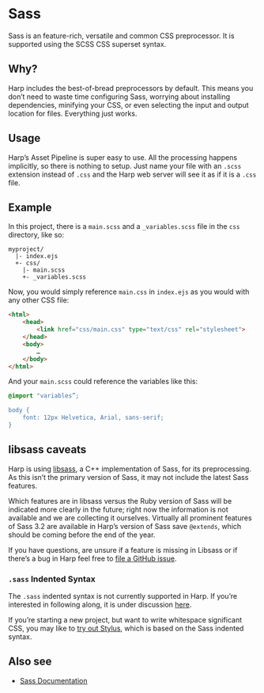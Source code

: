 # Sass

Sass is an feature-rich, versatile and common CSS preprocessor. It is supported using the SCSS CSS superset syntax.

## Why?

Harp includes the best-of-bread preprocessors by default. This means you don’t need to waste time configuring Sass, worrying about installing dependencies, minifying your CSS, or even selecting the input and output location for files. Everything just works.

## Usage

Harp’s Asset Pipeline is super easy to use. All the processing happens implicitly, so there is nothing to setup. Just name your file with an `.scss` extension instead of `.css` and the Harp web server will see it as if it is a `.css` file.

## Example

In this project, there is a `main.scss` and a `_variables.scss` file in the `css` directory, like so:

```
myproject/
  |- index.ejs
  +- css/
    |- main.scss     
    +- _variables.scss
```

Now, you would simply reference `main.css` in `index.ejs` as you would with any other CSS file:

```html
<html>
	<head>
		<link href="css/main.css" type="text/css" rel="stylesheet">
	</head>
	<body>
		…
	</body>
</html>	
```

And your `main.scss` could reference the variables like this:

```scss
@import "variables”;

body {
	font: 12px Helvetica, Arial, sans-serif;
}
```

<h2 id="libsass">libsass caveats</h2>

Harp is using <a href="http://libsass.org/">libsass</a>, a C++ implementation of Sass, for its preprocessing. As this isn’t the primary version of Sass, it may not include the latest Sass features.

Which features are in libsass versus the Ruby version of Sass will be indicated more clearly in the future; right now the information is not available and we are collecting it ourselves. Virtually all prominent features of Sass 3.2 are available in Harp’s version of Sass save `@extends`, which should be coming before the end of the year.

If you have questions, are unsure if a feature is missing in Libsass or if there’s a bug in Harp feel free to <a href="https://github.com/sintaxi/harp/issues">file a GitHub issue</a>.

### `.sass` Indented Syntax

The `.sass` indented syntax is not currently supported in Harp. If you’re interested in following along, it is under discussion [here](https://github.com/sintaxi/harp/issues/71).

If you’re starting a new project, but want to write whitespace significant CSS, you may like to [try out Stylus](stylus), which is based on the Sass indented syntax.

## Also see

* [Sass Documentation](http://sass-lang.com/documentation/) 
